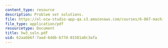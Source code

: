 ```yaml
---
content_type: resource
description: Problem set solutions.
file: https://ol-ocw-studio-app-qa.s3.amazonaws.com/courses/6-867-machine-learning-fall-2006/62aabb6f7aad6ddbb77d01581a0c3afa_hw3_soln.pdf
file_type: application/pdf
resourcetype: Document
title: hw3_soln.pdf
uid: 62aabb6f-7aad-6ddb-b77d-01581a0c3afa
---
```


